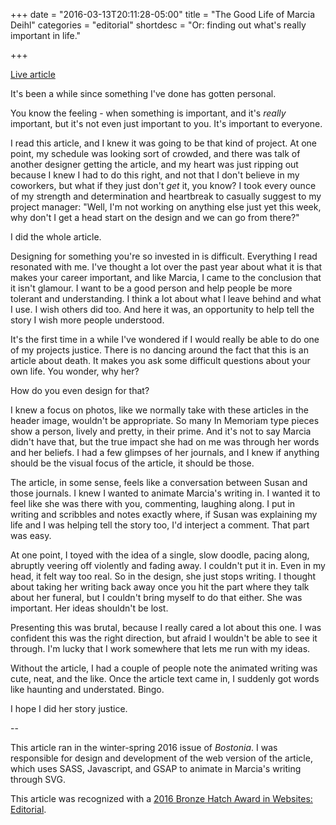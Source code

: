 +++
date = "2016-03-13T20:11:28-05:00"
title = "The Good Life of Marcia Deihl"
categories = "editorial"
shortdesc = "Or: finding out what's really important in life."

+++

<p class="center"><a href="http://www.bu.edu/bostonia/winter-spring16/marcia-deihl-cambridge/" class="live-link">Live article</a></p>

It's been a while since something I've done has gotten personal.

You know the feeling - when something is important, and it's *really* important, but it's not even just important to you. It's important to everyone.

<!--more-->

I read this article, and I knew it was going to be that kind of project. At one point, my schedule was looking sort of crowded, and there was talk of another designer getting the article, and my heart was just ripping out because I knew I had to do this right, and not that I don't believe in my coworkers, but what if they just don't *get* it, you know? I took every ounce of my strength and determination and heartbreak to casually suggest to my project manager: "Well, I'm not working on anything else just yet this week, why don't I get a head start on the design and we can go from there?"

I did the whole article.

Designing for something you're so invested in is difficult. Everything I read resonated with me. I've thought a lot over the past year about what it is that makes your career important, and like Marcia, I came to the conclusion that it isn't glamour. I want to be a good person and help people be more tolerant and understanding. I think a lot about what I leave behind and what I use. I wish others did too. And here it was, an opportunity to help tell the story I wish more people understood.

It's the first time in a while I've wondered if I would really be able to do one of my projects justice. There is no dancing around the fact that this is an article about death. It makes you ask some difficult questions about your own life. You wonder, why her?

How do you even design for that?

I knew a focus on photos, like we normally take with these articles in the header image, wouldn't be appropriate. So many In Memoriam type pieces show a person, lively and pretty, in their prime. And it's not to say Marcia didn't have that, but the true impact she had on me was through her words and her beliefs. I had a few glimpses of her journals, and I knew if anything should be the visual focus of the article, it should be those.

The article, in some sense, feels like a conversation between Susan and those journals. I knew I wanted to animate Marcia's writing in. I wanted it to feel like she was there with you, commenting, laughing along. I put in writing and scribbles and notes exactly where, if Susan was explaining my life and I was helping tell the story too, I'd interject a comment. That part was easy.

At one point, I toyed with the idea of a single, slow doodle, pacing along, abruptly veering off violently and fading away. I couldn't put it in. Even in my head, it felt way too real. So in the design, she just stops writing. I thought about taking her writing back away once you hit the part where they talk about her funeral, but I couldn't bring myself to do that either. She was important. Her ideas shouldn't be lost.

Presenting this was brutal, because I really cared a lot about this one. I was confident this was the right direction, but afraid I wouldn't be able to see it through. I'm lucky that I work somewhere that lets me run with my ideas.

Without the article, I had a couple of people note the animated writing was cute, neat, and the like. Once the article text came in, I suddenly got words like haunting and understated. Bingo.

I hope I did her story justice.

--

This article ran in the winter-spring 2016 issue of *Bostonia*. I was responsible for design and development of the web version of the article, which uses SASS, Javascript, and GSAP to animate in Marcia's writing through SVG.

This article was recognized with a [2016 Bronze Hatch Award in Websites: Editorial](http://hatch56.icebergapp.com/winners/view/2364).